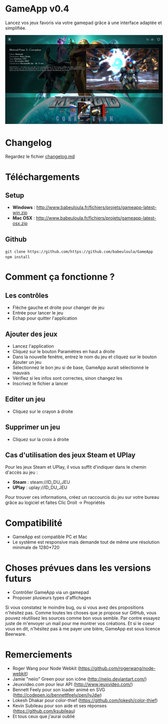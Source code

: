 GameApp v0.4
============

Lancez vos jeux favoris via votre gamepad grâce à une interface adaptée et simplifiée.

![GameApp Windows](windows.png)

Changelog
=========

Regardez le fichier [changelog.md](changelog.md)


Téléchargements
===============

Setup
-----

* __Windows__ : <http://www.babeuloula.fr/fichiers/projets/gameapp-latest-win.zip>
* __Mac OSX__ : <http://www.babeuloula.fr/fichiers/projets/gameapp-latest-osx.zip>

Github
------

`git clone https://github.com/https://github.com/babeuloula/GameApp`     
`npm install`


Comment ça fonctionne ?
=======================

Les contrôles
-------------

* Flèche gauche et droite pour changer de jeu
* Entrée pour lancer le jeu
* Echap pour quitter l'application

Ajouter des jeux
----------------

* Lancez l'application
* Cliquez sur le bouton Paramètres en haut a droite
* Dans la nouvelle fenêtre, entrez le nom du jeu et cliquez sur le bouton Ajouter un jeu
* Sélectionnez le bon jeu si de base, GameApp aurait sélectionné le mauvais
* Vérifiez si les infos sont correctes, sinon changez les
* Inscrivez le fichier a lancer

Editer un jeu
-------------

* Cliquez sur le crayon à droite

Supprimer un jeu
----------------

* Cliquez sur la croix à droite

Cas d'utilisation des jeux Steam et UPlay
-----------------------------------------

Pour les jeux Steam et UPlay, il vous suffit d'indiquer dans le chemin d'accès au jeu :

* __Steam__ : steam://ID_DU_JEU
* __UPlay__ : uplay://ID_DU_JEU

Pour trouver ces informations, créez un raccourcis du jeu sur votre bureau grâce au logiciel et faites Clic Droit -> Propriétés


Compatibilité
=============

* GameApp est compatible PC et Mac
* Le système est responsive mais demande tout de même une résolution minimale de 1280*720


Choses prévues dans les versions futurs
=======================================

* Contrôller GameApp via un gamepad
* Proposer plusieurs types d'affichages

Si vous constatez le moindre bug, ou si vous avez des propositions n'hésitez pas. Comme toutes les choses que je propose sur GitHub, vous pouvez réutilisez les sources comme bon vous semble. Par contre essayez juste de m'envoyer un mail pour me montrer vos créations. Et si le coeur vous en dit, n'hésitez pas à me payer une bière, GameApp est sous licence Beerware.

Remerciements
=============

* Roger Wang pour Node Webkit (<https://github.com/rogerwang/node-webkit>)
* Jamie "neiio" Green pour son icône (<http://neiio.deviantart.com/>)
* Jeuxvideo.com pour leur API (<http://www.jeuxvideo.com/>)
* Bennett Feely pour son loader animé en SVG (<http://codepen.io/bennettfeely/pen/lyJdw>)
* Lokesh Dhakar pour color-thief (<https://github.com/lokesh/color-thief>)
* Kevin Subileau pour son aide et ses réponses (<https://github.com/ksubileau>)
* Et tous ceux que j'aurai oublié